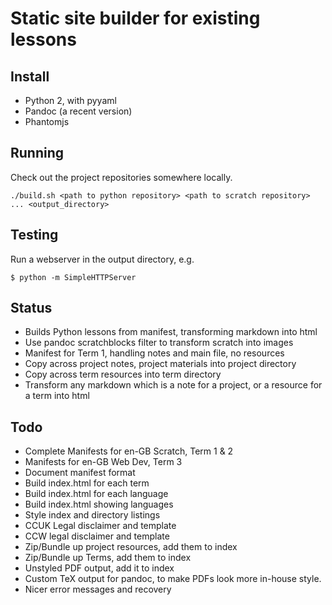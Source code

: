 # Static site builder for existing lessons


## Install

- Python 2, with pyyaml
- Pandoc (a recent version)
- Phantomjs

## Running

Check out the project repositories somewhere locally.

```
./build.sh <path to python repository> <path to scratch repository> ... <output_directory>
```

## Testing

Run a webserver in the output directory, e.g.

```
$ python -m SimpleHTTPServer
```

## Status

- Builds Python lessons from manifest, transforming markdown into html
- Use pandoc scratchblocks filter to transform scratch into images
- Manifest for Term 1, handling notes and main file, no resources
- Copy across project notes, project materials into project directory
- Copy across term resources into term directory
- Transform any markdown which is a note for a project, or a resource for a term into html


## Todo

- Complete Manifests for en-GB Scratch, Term 1 & 2
- Manifests for en-GB Web Dev, Term 3
- Document manifest format 
- Build index.html for each term
- Build index.html for each language
- Build index.html showing languages
- Style index and directory listings
- CCUK Legal disclaimer and template
- CCW legal disclaimer and template
- Zip/Bundle up project resources, add them to index
- Zip/Bundle up Terms, add them to index
- Unstyled PDF output, add it to index
- Custom TeX output for pandoc, to make PDFs look more in-house style.
- Nicer error messages and recovery
